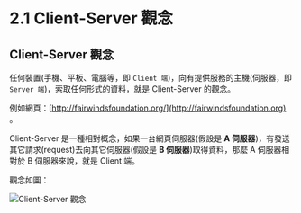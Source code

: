 # 2.1 Client-Server 觀念

## Client-Server 觀念

任何裝置(手機、平板、電腦等，即 `Client 端`)，向有提供服務的主機(伺服器，即 `Server 端`)，索取任何形式的資料，就是 Client-Server 的觀念。

例如網頁：[http://fairwindsfoundation.org/](http://fairwindsfoundation.org) 。

Client-Server 是一種相對概念，如果一台網頁伺服器(假設是 **A 伺服器**)，有發送其它請求(request)去向其它伺服器(假設是 **B 伺服器**)取得資料，那麼 A 伺服器相對於 B 伺服器來說，就是 Client 端。

觀念如圖：

![Client-Server 觀念](../.gitbook/assets/client\_server.png)
